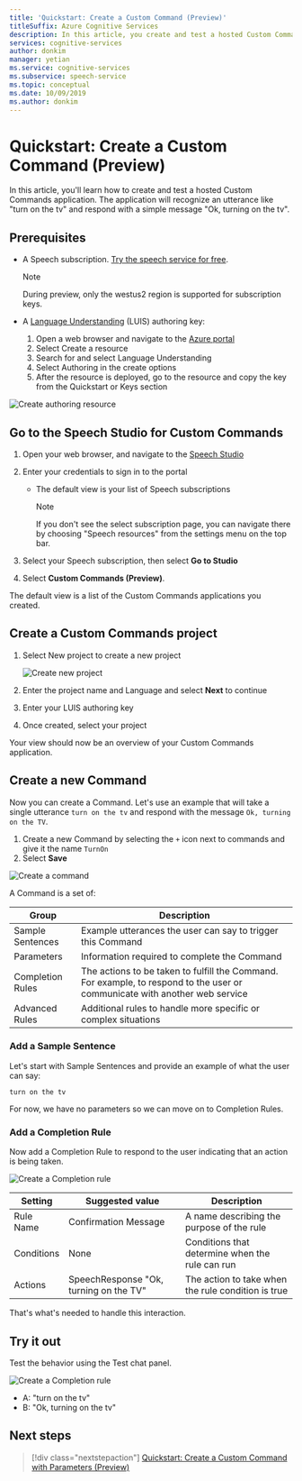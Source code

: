 ```yaml
---
title: 'Quickstart: Create a Custom Command (Preview)'
titleSuffix: Azure Cognitive Services
description: In this article, you create and test a hosted Custom Commands application.
services: cognitive-services
author: donkim
manager: yetian
ms.service: cognitive-services
ms.subservice: speech-service
ms.topic: conceptual
ms.date: 10/09/2019
ms.author: donkim
---
```


# Quickstart: Create a Custom Command (Preview)

In this article, you'll learn how to create and test a hosted Custom Commands application.
The application will recognize an utterance like "turn on the tv" and respond with a simple message "Ok, turning on the tv".

## Prerequisites

- A Speech subscription. [Try the speech service for free](~/articles/cognitive-services/speech-service/get-started.md).

  > [!NOTE]
  > During preview, only the westus2 region is supported for subscription keys.

- A [Language Understanding](https://www.luis.ai/home) (LUIS) authoring key:
  1. Open a web browser and navigate to the [Azure portal](https://portal.azure.com)
  1. Select Create a resource
  1. Search for and select Language Understanding
  1. Select Authoring in the create options
  1. After the resource is deployed, go to the resource and copy the key from the Quickstart or Keys section

![Create authoring resource](media/custom-speech-commands/resources-LUIS-authoring.png)

## Go to the Speech Studio for Custom Commands

1. Open your web browser, and navigate to the [Speech Studio](https://speech.microsoft.com/)
1. Enter your credentials to sign in to the portal

   - The default view is your list of Speech subscriptions
     > [!NOTE]
     > If you don't see the select subscription page, you can navigate there by choosing "Speech resources" from the settings menu on the top bar.

1. Select your Speech subscription, then select **Go to Studio**
1. Select **Custom Commands (Preview)**.

The default view is a list of the Custom Commands applications you created.

## Create a Custom Commands project

1. Select New project to create a new project

   ![Create new project](media/custom-speech-commands/create-new-project.png)

1. Enter the project name and Language and select **Next** to continue
1. Enter your LUIS authoring key
1. Once created, select your project

Your view should now be an overview of your Custom Commands application.

## Create a new Command

Now you can create a Command. Let's use an example that will take a single utterance `turn on the tv` and respond with the message `Ok, turning on the TV`.

1. Create a new Command by selecting the `+` icon next to commands and give it the name `TurnOn`
1. Select **Save**

![Create a command](media/custom-speech-commands/create-add-command.png)

A Command is a set of:

| Group            | Description                                                                                                                 |
| ---------------- | --------------------------------------------------------------------------------------------------------------------------- |
| Sample Sentences | Example utterances the user can say to trigger this Command                                                                 |
| Parameters       | Information required to complete the Command                                                                                |
| Completion Rules | The actions to be taken to fulfill the Command. For example, to respond to the user or communicate with another web service |
| Advanced Rules   | Additional rules to handle more specific or complex situations                                                              |

### Add a Sample Sentence

Let's start with Sample Sentences and provide an example of what the user can say:

```
turn on the tv
```

For now, we have no parameters so we can move on to Completion Rules.

### Add a Completion Rule

Now add a Completion Rule to respond to the user indicating that an action is being taken.

![Create a Completion rule](media/custom-speech-commands/create-basic-completion-response-rule.png)

| Setting    | Suggested value                        | Description                                        |
| ---------- | -------------------------------------- | -------------------------------------------------- |
| Rule Name  | Confirmation Message                   | A name describing the purpose of the rule          |
| Conditions | None                                   | Conditions that determine when the rule can run    |
| Actions    | SpeechResponse "Ok, turning on the TV" | The action to take when the rule condition is true |

That's what's needed to handle this interaction.

## Try it out

Test the behavior using the Test chat panel.

![Create a Completion rule](media/custom-speech-commands/create-basic-test-chat.png)

- A: "turn on the tv"
- B: "Ok, turning on the tv"

## Next steps
> [!div class="nextstepaction"]
> [Quickstart: Create a Custom Command with Parameters (Preview)](./quickstart-custom-speech-commands-create-parameters.md)
